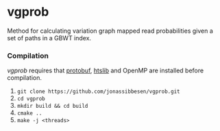 # vgprob
Method for calculating variation graph mapped read probabilities given a set of paths in a GBWT index.

### Compilation
*vgprob* requires that [protobuf](https://github.com/protocolbuffers/protobuf), [htslib](https://github.com/samtools/htslib) and OpenMP are installed before compilation. 

1. `git clone https://github.com/jonassibbesen/vgprob.git`
2. `cd vgprob`
3. `mkdir build && cd build`
4. `cmake ..`
5. `make -j <threads>`
